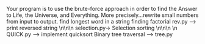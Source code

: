 Your program is to use the brute-force approach in order to find the Answer to Life, the Universe, and Everything. More precisely...rewrite small numbers from input to output.
find longest word in a string
finding factorial
rev.py --> print reversed string
 \n\n\n selection.py-> Selection sorting \n\n\n
\n QUICK.py --> implement quicksort 
Binary tree traversal --> tree.py 
